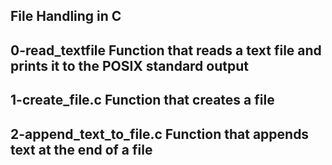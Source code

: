 File Handling in C
--------------------------------------------------------------------------
0-read_textfile
Function that reads a text file and prints it to the POSIX standard output
--------------------------------------------------------------------------
1-create_file.c
Function that creates a file
--------------------------------------------------------------------------
2-append_text_to_file.c
Function that appends text at the end of a file
--------------------------------------------------------------------------